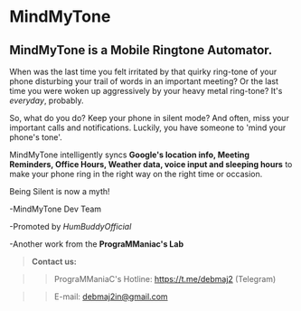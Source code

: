 # MindMyTone
## MindMyTone is a Mobile Ringtone Automator.

When was the last time you felt irritated by that quirky ring-tone of your phone disturbing your trail of words in an important meeting? Or the last time you were woken up aggressively by your heavy metal ring-tone? It's *everyday*, probably.

So, what do you do? Keep your phone in silent mode? And often, miss your important calls and notifications. Luckily, you have someone to 'mind your phone's tone'.

MindMyTone intelligently syncs **Google's location info, Meeting Reminders, Office Hours, Weather data, voice input and sleeping hours** to make your phone ring in the right way on the right time or occasion.

Being Silent is now a myth!

-MindMyTone Dev Team

-Promoted by *HumBuddyOfficial*

-Another work from the **PrograMManiac's Lab**


>**Contact us:**

>>PrograMManiaC's Hotline: https://t.me/debmaj2 (Telegram)

>>E-mail: debmaj2in@gmail.com 

